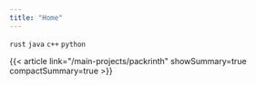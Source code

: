 ```yaml
---
title: "Home"
---
```


`rust` `java` `c++` `python`

{{< article link="/main-projects/packrinth" showSummary=true compactSummary=true >}}
